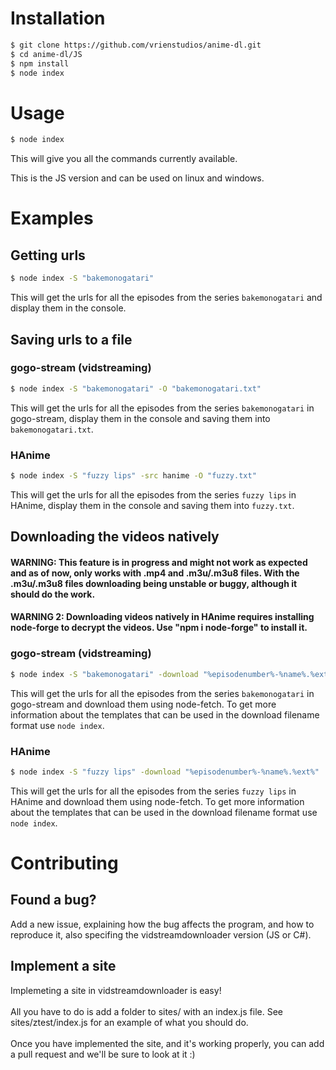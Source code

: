 # Installation
```sh
$ git clone https://github.com/vrienstudios/anime-dl.git
$ cd anime-dl/JS
$ npm install
$ node index
```


# Usage
```sh
$ node index
```
This will give you all the commands currently available.

This is the JS version and can be used on linux and windows.

# Examples

## Getting urls
```sh
$ node index -S "bakemonogatari"
```
This will get the urls for all the episodes from the series `bakemonogatari` and display them in the console.


## Saving urls to a file
### gogo-stream (vidstreaming)
```sh
$ node index -S "bakemonogatari" -O "bakemonogatari.txt"
```
This will get the urls for all the episodes from the series `bakemonogatari` in gogo-stream, display them in the console and saving them into `bakemonogatari.txt`.<br>
### HAnime
```sh
$ node index -S "fuzzy lips" -src hanime -O "fuzzy.txt"
```
This will get the urls for all the episodes from the series `fuzzy lips` in HAnime, display them in the console and saving them into `fuzzy.txt`.<br>

## Downloading the videos natively

#### WARNING: This feature is in progress and might not work as expected and as of now, only works with .mp4 and .m3u/.m3u8 files. With the .m3u/.m3u8 files downloading being unstable or buggy, although it should do the work.
#### WARNING 2: Downloading videos natively in HAnime requires installing node-forge to decrypt the videos. Use "npm i node-forge" to install it.

### gogo-stream (vidstreaming)
```sh
$ node index -S "bakemonogatari" -download "%episodenumber%-%name%.%ext%"
```
This will get the urls for all the episodes from the series `bakemonogatari` in gogo-stream and download them using node-fetch. To get more information about the templates that can be used in the download filename format use `node index`.<br>
### HAnime
```sh
$ node index -S "fuzzy lips" -download "%episodenumber%-%name%.%ext%"
```
This will get the urls for all the episodes from the series `fuzzy lips` in HAnime and download them using node-fetch. To get more information about the templates that can be used in the download filename format use `node index`.

# Contributing

## Found a bug?
Add a new issue, explaining how the bug affects the program, and how to reproduce it, also specifing the vidstreamdownloader version (JS or C#). 

## Implement a site
Implemeting a site in vidstreamdownloader is easy! <br><br>All you have to do is add a folder to sites/ with an index.js file. See sites/ztest/index.js for an example of what you should do.<br><br> Once you have implemented the site, and it's working properly, you can add a pull request and we'll be sure to look at it :) 
